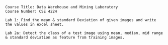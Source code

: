     Course Title: Data Warehouse and Mining Laboratory
    Course Number: CSE 4224
    
    Lab 1: Find the mean & standard Deviation of given images and write the values in excel sheet.
    
    Lab 2a: Detect the class of a test image using mean, median, mid range & standard deviation as feature from training images.